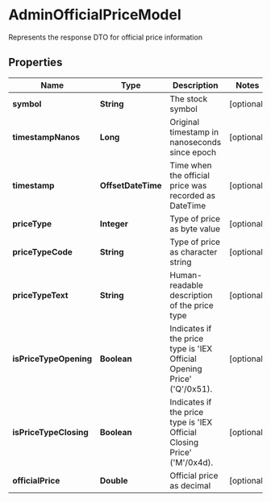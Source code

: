 

# AdminOfficialPriceModel

Represents the response DTO for official price information

## Properties

| Name | Type | Description | Notes |
|------------ | ------------- | ------------- | -------------|
|**symbol** | **String** | The stock symbol |  [optional] |
|**timestampNanos** | **Long** | Original timestamp in nanoseconds since epoch |  [optional] |
|**timestamp** | **OffsetDateTime** | Time when the official price was recorded as DateTime |  [optional] |
|**priceType** | **Integer** | Type of price as byte value |  [optional] |
|**priceTypeCode** | **String** | Type of price as character string |  [optional] |
|**priceTypeText** | **String** | Human-readable description of the price type |  [optional] |
|**isPriceTypeOpening** | **Boolean** | Indicates if the price type is &#39;IEX Official Opening Price&#39; (&#39;Q&#39;/0x51). |  [optional] |
|**isPriceTypeClosing** | **Boolean** | Indicates if the price type is &#39;IEX Official Closing Price&#39; (&#39;M&#39;/0x4d). |  [optional] |
|**officialPrice** | **Double** | Official price as decimal |  [optional] |



